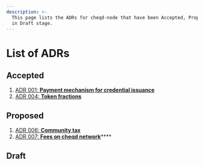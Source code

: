 ```yaml
---
description: >-
  This page lists the ADRs for cheqd-node that have been Accepted, Proposed, or
  in Draft stage.
---
```


# List of ADRs

## Accepted

1. [ADR 001: **Payment mechanism for credential issuance**](adr-001-payment-mechanism-for-issuing-credentials.md)
2. [ADR 004: **Token fractions**](adr-004-token-fractions.md)

## Proposed

1. [ADR 006: **Community tax**](adr-006-community-tax.md)
2. [ADR 007: **Fees on cheqd network**](adr-007-estimating-transaction-fees.md)\*\*\*\*

## Draft

